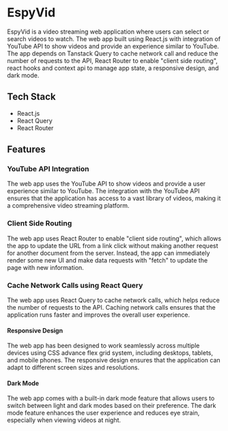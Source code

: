 
# EspyVid
EspyVid is a video streaming web application where users can select or search videos to watch. The web app built using React.js with integration of YouTube API to show videos and provide an experience similar to YouTube. The app depends on Tanstack Query to cache network call and reduce the number of requests to the API, React Router to enable "client side routing", react hooks and context api to manage app state, a responsive design, and dark mode.

## Tech Stack
- React.js
- React Query
- React Router

## Features

### **YouTube API Integration**

The web app uses the YouTube API to show videos and provide a user experience similar to YouTube. The integration with the YouTube API ensures that the application has access to a vast library of videos, making it a comprehensive video streaming platform.

### **Client Side Routing**
The web app uses React Router to enable "client side routing", which allows the app to update the URL from a link click without making another request for another document from the server. Instead, the app can immediately render some new UI and make data requests with "fetch" to update the page with new information.

### **Cache Network Calls using React Query**

The web app uses React Query to cache network calls, which helps reduce the number of requests to the API. Caching network calls ensures that the application runs faster and improves the overall user experience.

#### **Responsive Design**

The web app has been designed to work seamlessly across multiple devices using CSS advance flex grid system, including desktops, tablets, and mobile phones. The responsive design ensures that the application can adapt to different screen sizes and resolutions.

#### **Dark Mode**

The web app comes with a built-in dark mode feature that allows users to switch between light and dark modes based on their preference. The dark mode feature enhances the user experience and reduces eye strain, especially when viewing videos at night.
